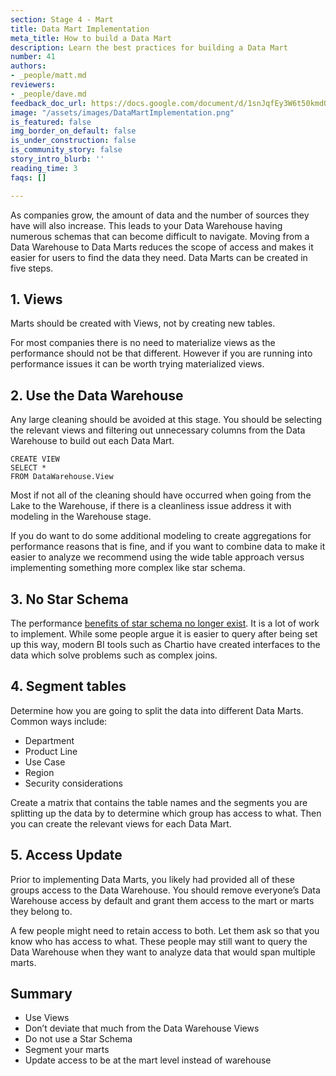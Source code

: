 ```yaml
---
section: Stage 4 - Mart
title: Data Mart Implementation
meta_title: How to build a Data Mart
description: Learn the best practices for building a Data Mart
number: 41
authors:
- _people/matt.md
reviewers:
- _people/dave.md
feedback_doc_url: https://docs.google.com/document/d/1snJqfEy3W6t50kmdO5wht-uHILmz3t9-0flYcgeu1sc/edit?usp=sharing
image: "/assets/images/DataMartImplementation.png"
is_featured: false
img_border_on_default: false
is_under_construction: false
is_community_story: false
story_intro_blurb: ''
reading_time: 3
faqs: []

---
```

As companies grow, the amount of data and the number of sources they have will also increase. This leads to your Data Warehouse having numerous schemas that can become difficult to navigate. Moving from a Data Warehouse to Data Marts reduces the scope of access and makes it easier for users to find the data they need. Data Marts can be created in five steps.

## 1. Views

Marts should be created with Views, not by creating new tables.

For most companies there is no need to materialize views as the performance should not be that different. However if you are running into performance issues it can be worth trying materialized views.

## 2. Use the Data Warehouse

Any large cleaning should be avoided at this stage. You should be selecting the relevant views and filtering out unnecessary columns from the Data Warehouse to build out each Data Mart.

    CREATE VIEW 
    SELECT * 
    FROM DataWarehouse.View

Most if not all of the cleaning should have occurred when going from the Lake to the Warehouse, if there is a cleanliness issue address it with modeling in the Warehouse stage.

If you do want to do some additional modeling to create aggregations for performance reasons that is fine, and if you want to combine data to make it easier to analyze we recommend using the wide table approach versus implementing something more complex like star schema.

## 3. No Star Schema

The performance [benefits of star schema no longer exist](https://fivetran.com/blog/obt-star-schema). It is a lot of work to implement. While some people argue it is easier to query after being set up this way, modern BI tools such as Chartio have created interfaces to the data which solve problems such as complex joins.

## 4. Segment tables

Determine how you are going to split the data into different Data Marts. Common ways include:

* Department
* Product Line
* Use Case
* Region
* Security considerations

Create a matrix that contains the table names and the segments you are splitting up the data by to determine which group has access to what. Then you can create the relevant views for each Data Mart.

## 5. Access Update

Prior to implementing Data Marts, you likely had provided all of these groups access to the Data Warehouse. You should remove everyone’s Data Warehouse access by default and grant them access to the mart or marts they belong to.

A few people might need to retain access to both. Let them ask so that you know who has access to what. These people may still want to query the Data Warehouse when they want to analyze data that would span multiple marts.

## Summary

* Use Views
* Don’t deviate that much from the Data Warehouse Views
* Do not use a Star Schema
* Segment your marts
* Update access to be at the mart level instead of warehouse